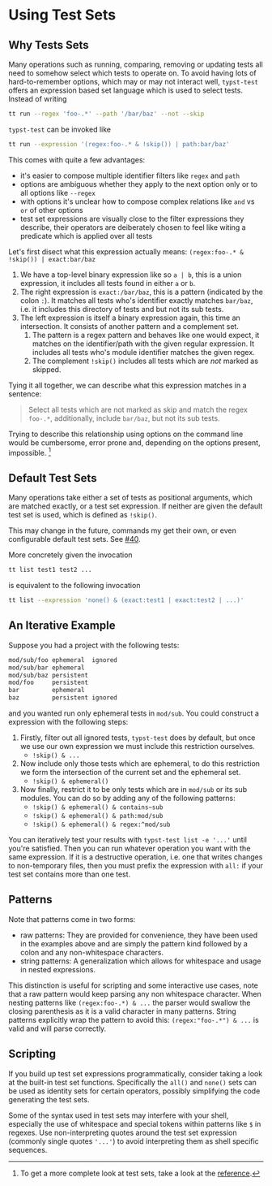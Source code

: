 # Using Test Sets

## Why Tests Sets
Many operations such as running, comparing, removing or updating tests all need to somehow select which tests to operate on.
To avoid having lots of hard-to-remember options, which may or may not interact well, `typst-test` offers an expression based set language which is used to select tests.
Instead of writing

```bash
tt run --regex 'foo-.*' --path '/bar/baz' --not --skip
```

`typst-test` can be invoked like

```bash
tt run --expression '(regex:foo-.* & !skip()) | path:bar/baz'
```

This comes with quite a few advantages:
- it's easier to compose multiple identifier filters like `regex` and `path`
- options are ambiguous whether they apply to the next option only or to all options like `--regex`
- with options it's unclear how to compose complex relations like `and` vs `or` of other options
- test set expressions are visually close to the filter expressions they describe, their operators are deiberately chosen to feel like witing a predicate which is applied over all tests

Let's first disect what this expression actually means:
`(regex:foo-.* & !skip()) | exact:bar/baz`

1. We have a top-level binary expression like so `a | b`, this is a union expression, it includes all tests found in either `a` or `b`.
1. The right expression is `exact:/bar/baz`, this is a pattern (indicated by the colon `:`).
   It matches all tests who's identifier exactly matches `bar/baz`, i.e. it includes this directory of tests and but not its sub tests.
1. The left expression is itself a binary expression again, this time an intersection.
   It consists of another pattern and a complement set.
   1. The pattern is a regex pattern and behaves like one would expect, it matches on the identifier/path with the given regular expression.
      It includes all tests who's module identifier matches the given regex.
   1. The complement `!skip()` includes all tests which are _not_ marked as skipped.

Tying it all together, we can describe what this expression matches in a sentence:

> Select all tests which are not marked as skip and match the regex `foo-.*`, additionally, include `bar/baz`, but not its sub tests.

Trying to describe this relationship using options on the command line would be cumbersome, error prone and, depending on the options present, impossible. [^ref]

## Default Test Sets
Many operations take either a set of tests as positional arguments, which are matched exactly, or a test set expression.
If neither are given the default test set is used, which is defined as `!skip()`.

<div class="warning">

This may change in the future, commands my get their own, or even configurable default test sets.
See [#40](https://github.com/tingerrr/typst-test/issues/40).

</div>

More concretely given the invocation

```bash
tt list test1 test2 ...
```

is equivalent to the following invocation

```bash
tt list --expression 'none() & (exact:test1 | exact:test2 | ...)'
```

## An Iterative Example
Suppose you had a project with the following tests:
```txt
mod/sub/foo ephemeral  ignored
mod/sub/bar ephemeral
mod/sub/baz persistent
mod/foo     persistent
bar         ephemeral
baz         persistent ignored
```

and you wanted run only ephemeral tests in `mod/sub`.
You could construct a expression with the following steps:

1. Firstly, filter out all ignored tests, `typst-test` does by default, but once we use our own expression we must include this restriction ourselves.
   - `!skip() & ...`
1. Now include only those tests which are ephemeral, to do this restriction we form the intersection of the current set and the ephemeral set.
   - `!skip() & ephemeral()`
1. Now finally, restrict it to be only tests which are in `mod/sub` or its sub modules.
   You can do so by adding any of the following patterns:
   - `!skip() & ephemeral() & contains~sub`
   - `!skip() & ephemeral() & path:mod/sub`
   - `!skip() & ephemeral() & regex:^mod/sub`

You can iteratively test your results with `typst-test list -e '...'` until you're satisfied.
Then you can run whatever operation you want with the same expression. If it is a destructive operation, i.e. one that writes changes to non-temporary files, then you must prefix the expression with `all:` if your test set contains more than one test.

## Patterns
Note that patterns come in two forms:
- raw patterns: They are provided for convenience, they have been used in the examples above and are simply the pattern kind followed by a colon and any non-whitespace characters.
- string patterns: A generalization which allows for whitespace and usage in nested expressions.

This distinction is useful for scripting and some interactive use cases, note that a raw pattern would keep parsing any non whitespace character.
When nesting patterns like `(regex:foo-.*) & ...` the parser would swallow the closing parenthesis as it is a valid character in many patterns.
String patterns explicitly wrap the pattern to avoid this: `(regex:"foo-.*") & ...` is valid and will parse correctly.

## Scripting
If you build up test set expressions programmatically, consider taking a look at the built-in test set functions.
Specifically the `all()` and `none()` sets can be used as identity sets for certain operators, possibly simplifying the code generating the test sets.

Some of the syntax used in test sets may interfere with your shell, especially the use of whitespace and special tokens within patterns like `$` in regexes.
Use non-interpreting quotes around the test set expression (commonly single quotes `'...'`) to avoid interpreting them as shell specific sequences.

[^ref]: To get a more complete look at test sets, take a look at the [reference](../reference/test-sets.md).

